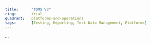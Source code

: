 ```yaml
---
title:      "TDMS V3"
ring:       trial
quadrant:   platforms-and-operations
tags:       [Testing, Reporting, Test Data Management, Platforms]
---
```

...